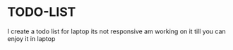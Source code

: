 # TODO-LIST
I create a todo list for laptop its not responsive am working on it till you can enjoy it in laptop
